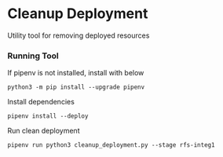 # Cleanup Deployment

Utility tool for removing deployed resources

### Running Tool

If pipenv is not installed, install with below
```shell
python3 -m pip install --upgrade pipenv
```

Install dependencies
```shell
pipenv install --deploy
```

Run clean deployment 
```shell
pipenv run python3 cleanup_deployment.py --stage rfs-integ1
```
